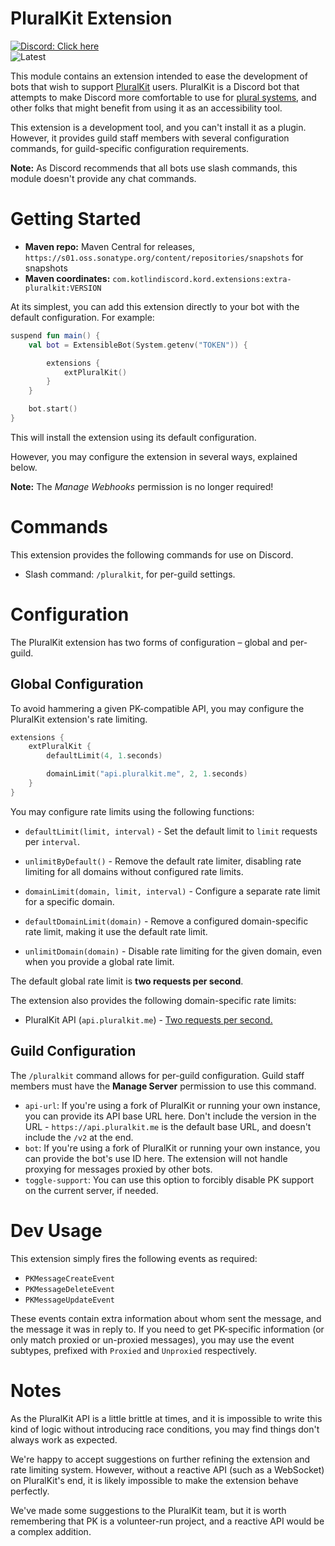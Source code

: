 # PluralKit Extension

[![Discord: Click here](https://img.shields.io/static/v1?label=Discord&message=Click%20here&color=7289DA&style=for-the-badge&logo=discord)](https://discord.gg/ZKRetPNtvY) <br />
![Latest](https://img.shields.io/maven-metadata/v?label=Latest&metadataUrl=https%3A%2F%2Fs01.oss.sonatype.org%2Fservice%2Flocal%2Frepositories%2Fsnapshots%2Fcontent%2Fcom%2Fkotlindiscord%2Fkord%2Fextensions%2Fkord-extensions%2Fmaven-metadata.xml&style=for-the-badge)

This module contains an extension intended to ease the development of bots that wish to support
[PluralKit](https://pluralkit.me/) users. PluralKit is a Discord bot that attempts to make Discord more comfortable
to use for [plural systems](https://morethanone.info),
and other folks that might benefit from using it as an accessibility tool.

This extension is a development tool, and you can't install it as a plugin.
However, it provides guild staff members with several configuration commands, for guild-specific configuration
requirements.

**Note:** As Discord recommends that all bots use slash commands, this module doesn't provide any chat commands.

# Getting Started

* **Maven repo:** Maven Central for releases, `https://s01.oss.sonatype.org/content/repositories/snapshots` for
  snapshots
* **Maven coordinates:** `com.kotlindiscord.kord.extensions:extra-pluralkit:VERSION`

At its simplest, you can add this extension directly to your bot with the default configuration. For example:

```kotlin
suspend fun main() {
    val bot = ExtensibleBot(System.getenv("TOKEN")) {

        extensions {
            extPluralKit()
        }
    }

    bot.start()
}
```

This will install the extension using its default configuration.

However, you may configure the extension in several ways, explained below.

**Note:** The *Manage Webhooks* permission is no longer required!

# Commands

This extension provides the following commands for use on Discord.

* Slash command: `/pluralkit`, for per-guild settings.

# Configuration

The PluralKit extension has two forms of configuration – global and per-guild.

## Global Configuration

To avoid hammering a given PK-compatible API, you may configure the PluralKit extension's rate limiting.

```kt
extensions {
	extPluralKit {
		defaultLimit(4, 1.seconds)

		domainLimit("api.pluralkit.me", 2, 1.seconds)
	}
}
```

You may configure rate limits using the following functions:

- `defaultLimit(limit, interval)` - Set the default limit to `limit` requests per `interval`.
- `unlimitByDefault()` - Remove the default rate limiter, disabling rate limiting for all domains without configured
  rate limits.

- `domainLimit(domain, limit, interval)` - Configure a separate rate limit for a specific domain.
- `defaultDomainLimit(domain)` - Remove a configured domain-specific rate limit, making it use the default rate limit.
- `unlimitDomain(domain)` - Disable rate limiting for the given domain, even when you provide a global rate limit.

The default global rate limit is **two requests per second**.

The extension also provides the following domain-specific rate limits:

- PluralKit API (`api.pluralkit.me`) - [Two requests per second.](https://pluralkit.me/api/#rate-limiting)

## Guild Configuration

The `/pluralkit` command allows for per-guild configuration.
Guild staff members must have the **Manage Server** permission to use this command.

- `api-url`: If you're using a fork of PluralKit or running your own instance, you can provide its API base URL here.
  Don't include the version in the URL - `https://api.pluralkit.me` is the default base URL, and doesn't
  include the `/v2` at the end.
- `bot`: If you're using a fork of PluralKit or running your own instance, you can provide the bot's use ID here.
  The extension will not handle proxying for messages proxied by other bots.
- `toggle-support`: You can use this option to forcibly disable PK support on the current server, if needed.

# Dev Usage

This extension simply fires the following events as required:

* `PKMessageCreateEvent`
* `PKMessageDeleteEvent`
* `PKMessageUpdateEvent`

These events contain extra information about whom sent the message, and the message it was in reply to.
If you need to get PK-specific information (or only match proxied or un-proxied messages),
you may use the event subtypes, prefixed with `Proxied` and `Unproxied` respectively.

# Notes

As the PluralKit API is a little brittle at times, and it is impossible to write this kind of logic without introducing
race conditions, you may find things don't always work as expected.

We're happy to accept suggestions on further refining the extension and rate limiting system.
However, without a reactive API (such as a WebSocket) on PluralKit's end, it is likely impossible to make the
extension behave perfectly.

We've made some suggestions to the PluralKit team, but it is worth remembering that PK is a volunteer-run project,
and a reactive API would be a complex addition.
